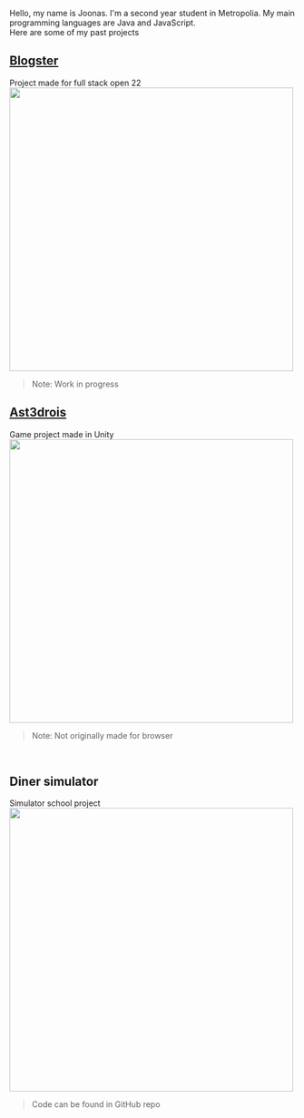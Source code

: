 Hello, my name is Joonas. I'm a second year student in Metropolia. My main programming languages are Java and JavaScript.
<br>
Here are some of my past projects

## [Blogster](https://blogster.fly.dev/)
Project made for full stack open 22
<br>
<kbd>
  <img src="https://i.imgur.com/3VdnnUy.png" width=500px>
</kbd>
> Note: Work in progress
> <br>

## [Ast3drois](https://tenguknight.itch.io/ast3drois) 
Game project made in Unity
<br>
<kbd>
  <img src="https://img.itch.zone/aW1hZ2UvMTQyNjU4MC84MzEzNjM2LnBuZw==/original/QVum91.png" width=500px>
</kbd>
> Note: Not originally made for browser
<br>

## Diner simulator
Simulator school project
<br>
<kbd>
  <img src="https://media.discordapp.net/attachments/1017362290447749130/1032201408474263612/unknown.png" width=500px>
</kbd>
> Code can be found in GitHub repo
<br>
